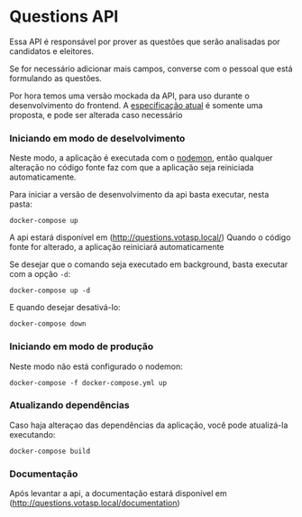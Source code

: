 # Questions API
Essa API é responsável por prover as questões que serão analisadas por candidatos e eleitores.

Se for necessário adicionar mais campos, converse com o pessoal que está formulando as questões.

Por hora temos uma versão mockada da API, para uso durante o desenvolvimento do frontend. A [especificação atual](/api-questions/mock/api.yml) é somente uma proposta, e pode ser alterada caso necessário 

### Iniciando em modo de deselvolvimento

Neste modo, a aplicação é executada com o [nodemon](https://github.com/remy/nodemon), então qualquer alteração no código fonte faz com que a aplicação seja reiniciada automaticamente.

Para iniciar a versão de desenvolvimento da api basta executar, nesta pasta:
```
docker-compose up
```

A api estará disponível em (http://questions.votasp.local/)
Quando o código fonte for alterado, a aplicação reiniciará automaticamente

Se desejar que o comando seja executado em background, basta executar com a opção `-d`:
```
docker-compose up -d
```

E quando desejar desativá-lo:
```
docker-compose down
```

### Iniciando em modo de produção

Neste modo não está configurado o nodemon:
```
docker-compose -f docker-compose.yml up
```

### Atualizando dependências

Caso haja alteraçao das dependências da aplicação, você pode atualizá-la executando:
```
docker-compose build
```

### Documentação

Após levantar a api, a documentação estará disponível em (http://questions.votasp.local/documentation)

